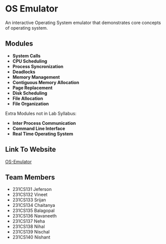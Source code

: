 # OS Emulator

An interactive Operating System emulator that demonstrates core concepts of operating system.

## Modules

- **System Calls**
- **CPU Scheduling**
- **Process Syncronization**
- **Deadlocks**
- **Memory Management**
- **Contiguous Memory Allocation**
- **Page Replacement**
- **Disk Scheduling**
- **File Allocation**
- **File Organization**

Extra Modules not in Lab Syllabus:
  
- **Inter Process Communication**
- **Command Line Interface**
- **Real Time Operating System**

## Link To Website

[OS-Emulator](github.com/vin06eet/OS-Emulator)

## Team Members

- 231CS131  Jeferson
- 231CS132  Vineet
- 231CS133  Srijan
- 231CS134  Chaitanya
- 231CS135  Balagopal
- 231CS136  Navaneeth
- 231CS137  Neha
- 231CS138  Nihal
- 231CS139  Nischal
- 231CS140  Nishant
